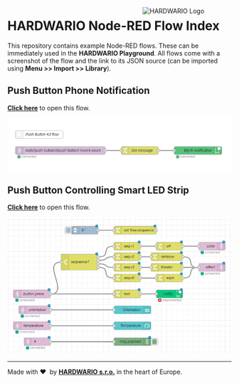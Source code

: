 <a href="https://www.hardwario.com/"><img src="https://www.hardwario.com/ci/assets/hw-logo.svg" width="200" alt="HARDWARIO Logo" align="right"></a>

# HARDWARIO Node-RED Flow Index

This repository contains example Node-RED flows. These can be immediately used in the **HARDWARIO Playground**. All flows come with a screenshot of the flow and the link to its JSON source (can be imported using **Menu >> Import >> Library**).


## Push Button Phone Notification

[**Click here**](
../../raw/master/flow-push-button-start/flow-push-button-start.json) to open this flow.

![](flow-push-button-start/flow-push-button-start.png)


## Push Button Controlling Smart LED Strip

[**Click here**](
../../raw/master/flow-push-button-controlling-smart-led-strip/flow-push-button-controlling-smart-led-strip.json) to open this flow.

![](flow-push-button-controlling-smart-led-strip/flow-push-button-controlling-smart-led-strip.png)

---

Made with &#x2764;&nbsp; by [**HARDWARIO s.r.o.**](https://www.hardwario.com/) in the heart of Europe.
